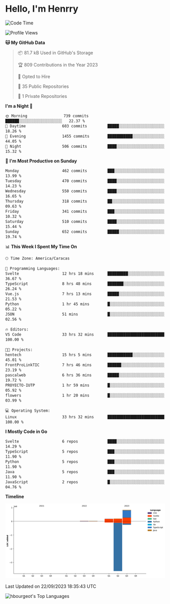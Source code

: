 # Hello, I'm Henrry

<!--START_SECTION:waka-->
![Code Time](http://img.shields.io/badge/Code%20Time-1%2C127%20hrs%2019%20mins-blue)

![Profile Views](http://img.shields.io/badge/Profile%20Views-1-blue)

**🐱 My GitHub Data** 

> 📦 81.7 kB Used in GitHub's Storage 
 > 
> 🏆 809 Contributions in the Year 2023
 > 
> 💼 Opted to Hire
 > 
> 📜 35 Public Repositories 
 > 
> 🔑 1 Private Repositories 
 > 
**I'm a Night 🦉** 

```text
🌞 Morning                739 commits         ██████░░░░░░░░░░░░░░░░░░░   22.37 % 
🌆 Daytime                603 commits         █████░░░░░░░░░░░░░░░░░░░░   18.26 % 
🌃 Evening                1455 commits        ███████████░░░░░░░░░░░░░░   44.05 % 
🌙 Night                  506 commits         ████░░░░░░░░░░░░░░░░░░░░░   15.32 % 
```
📅 **I'm Most Productive on Sunday** 

```text
Monday                   462 commits         ███░░░░░░░░░░░░░░░░░░░░░░   13.99 % 
Tuesday                  470 commits         ████░░░░░░░░░░░░░░░░░░░░░   14.23 % 
Wednesday                550 commits         ████░░░░░░░░░░░░░░░░░░░░░   16.65 % 
Thursday                 318 commits         ██░░░░░░░░░░░░░░░░░░░░░░░   09.63 % 
Friday                   341 commits         ███░░░░░░░░░░░░░░░░░░░░░░   10.32 % 
Saturday                 510 commits         ████░░░░░░░░░░░░░░░░░░░░░   15.44 % 
Sunday                   652 commits         █████░░░░░░░░░░░░░░░░░░░░   19.74 % 
```


📊 **This Week I Spent My Time On** 

```text
🕑︎ Time Zone: America/Caracas

💬 Programming Languages: 
Svelte                   12 hrs 18 mins      █████████░░░░░░░░░░░░░░░░   36.67 % 
TypeScript               8 hrs 48 mins       ███████░░░░░░░░░░░░░░░░░░   26.24 % 
Vue.js                   7 hrs 13 mins       █████░░░░░░░░░░░░░░░░░░░░   21.53 % 
Python                   1 hr 45 mins        █░░░░░░░░░░░░░░░░░░░░░░░░   05.22 % 
JSON                     51 mins             █░░░░░░░░░░░░░░░░░░░░░░░░   02.56 % 

🔥 Editors: 
VS Code                  33 hrs 32 mins      █████████████████████████   100.00 % 

🐱‍💻 Projects: 
hentech                  15 hrs 5 mins       ███████████░░░░░░░░░░░░░░   45.01 % 
FrontProLinkTIC          7 hrs 46 mins       ██████░░░░░░░░░░░░░░░░░░░   23.19 % 
pascalweb                6 hrs 36 mins       █████░░░░░░░░░░░░░░░░░░░░   19.72 % 
PROYECTO-IUTP            1 hr 59 mins        █░░░░░░░░░░░░░░░░░░░░░░░░   05.92 % 
flowers                  1 hr 20 mins        █░░░░░░░░░░░░░░░░░░░░░░░░   03.99 % 

💻 Operating System: 
Linux                    33 hrs 32 mins      █████████████████████████   100.00 % 
```

**I Mostly Code in Go** 

```text
Svelte                   6 repos             ████░░░░░░░░░░░░░░░░░░░░░   14.29 % 
TypeScript               5 repos             ███░░░░░░░░░░░░░░░░░░░░░░   11.90 % 
Python                   5 repos             ███░░░░░░░░░░░░░░░░░░░░░░   11.90 % 
Java                     5 repos             ███░░░░░░░░░░░░░░░░░░░░░░   11.90 % 
JavaScript               2 repos             █░░░░░░░░░░░░░░░░░░░░░░░░   04.76 % 
```



**Timeline**

![Lines of Code chart](https://raw.githubusercontent.com/hbourgeot/hbourgeot/main/assets/bar_graph.png)


 Last Updated on 22/09/2023 18:35:43 UTC
<!--END_SECTION:waka-->

![hbourgeot's Top Languages](https://github-readme-stats.vercel.app/api/top-langs/?username=hbourgeot&theme=transparent&show_icons=true&hide_border=false&layout=donut&hide=css,html&exclude_repo=inversiones7h,java-exercises)
